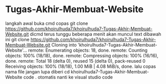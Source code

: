 ﻿# Tugas-Akhir-Membuat-Website
 langkah awal
 buka cmd 
copas git clone https://github.com/khoirulhuda7/khoirulhuda7-Tugas-Akhir-Membuat-Website.git dicmd 
terus tunggu beberapa menit akan muncul text dibawah ini 
git clone https://github.com/khoirulhuda7/khoirulhuda7-Tugas-Akhir-Membuat-Website.git
Cloning into 'khoirulhuda7-Tugas-Akhir-Membuat-Website'...
remote: Enumerating objects: 18, done.
remote: Counting objects: 100% (18/18), done.
remote: Compressing objects: 100% (16/16), done.
remote: Total 18 (delta 0), reused 15 (delta 0), pack-reused 0
Receiving objects: 100% (18/18), 1.00 MiB | 4.08 MiB/s, done.
lalu copas nama file jangan lupa diberi cd khoirulhuda7-Tugas-Akhir-Membuat-Website
code .
otomatis nanti ke visual studio code
